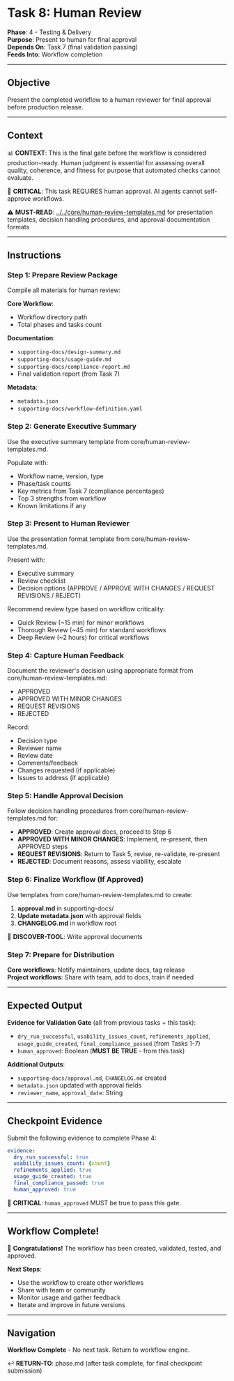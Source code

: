 # Task 8: Human Review

**Phase**: 4 - Testing & Delivery  
**Purpose**: Present to human for final approval  
**Depends On**: Task 7 (final validation passing)  
**Feeds Into**: Workflow completion

---

## Objective

Present the completed workflow to a human reviewer for final approval before production release.

---

## Context

📊 **CONTEXT**: This is the final gate before the workflow is considered production-ready. Human judgment is essential for assessing overall quality, coherence, and fitness for purpose that automated checks cannot evaluate.

🚨 **CRITICAL**: This task REQUIRES human approval. AI agents cannot self-approve workflows.

⚠️ **MUST-READ**: [../../core/human-review-templates.md](../../core/human-review-templates.md) for presentation templates, decision handling procedures, and approval documentation formats

---

## Instructions

### Step 1: Prepare Review Package

Compile all materials for human review:

**Core Workflow**:
- Workflow directory path
- Total phases and tasks count

**Documentation**:
- `supporting-docs/design-summary.md`
- `supporting-docs/usage-guide.md`
- `supporting-docs/compliance-report.md`
- Final validation report (from Task 7)

**Metadata**:
- `metadata.json`
- `supporting-docs/workflow-definition.yaml`

### Step 2: Generate Executive Summary

Use the executive summary template from core/human-review-templates.md.

Populate with:
- Workflow name, version, type
- Phase/task counts
- Key metrics from Task 7 (compliance percentages)
- Top 3 strengths from workflow
- Known limitations if any

### Step 3: Present to Human Reviewer

Use the presentation format template from core/human-review-templates.md.

Present with:
- Executive summary
- Review checklist
- Decision options (APPROVE / APPROVE WITH CHANGES / REQUEST REVISIONS / REJECT)

Recommend review type based on workflow criticality:
- Quick Review (~15 min) for minor workflows
- Thorough Review (~45 min) for standard workflows  
- Deep Review (~2 hours) for critical workflows

### Step 4: Capture Human Feedback

Document the reviewer's decision using appropriate format from core/human-review-templates.md:
- APPROVED
- APPROVED WITH MINOR CHANGES
- REQUEST REVISIONS
- REJECTED

Record:
- Decision type
- Reviewer name
- Review date
- Comments/feedback
- Changes requested (if applicable)
- Issues to address (if applicable)

### Step 5: Handle Approval Decision

Follow decision handling procedures from core/human-review-templates.md for:
- **APPROVED**: Create approval docs, proceed to Step 6
- **APPROVED WITH MINOR CHANGES**: Implement, re-present, then APPROVED steps
- **REQUEST REVISIONS**: Return to Task 5, revise, re-validate, re-present
- **REJECTED**: Document reasons, assess viability, escalate

### Step 6: Finalize Workflow (If Approved)

Use templates from core/human-review-templates.md to create:

1. **approval.md** in supporting-docs/
2. **Update metadata.json** with approval fields
3. **CHANGELOG.md** in workflow root

📖 **DISCOVER-TOOL**: Write approval documents

### Step 7: Prepare for Distribution

**Core workflows**: Notify maintainers, update docs, tag release  
**Project workflows**: Share with team, add to docs, train if needed

---

## Expected Output

**Evidence for Validation Gate** (all from previous tasks + this task):
- `dry_run_successful`, `usability_issues_count`, `refinements_applied`, `usage_guide_created`, `final_compliance_passed` (from Tasks 1-7)
- `human_approved`: Boolean (**MUST BE TRUE** - from this task)

**Additional Outputs**:
- `supporting-docs/approval.md`, `CHANGELOG.md` created
- `metadata.json` updated with approval fields
- `reviewer_name`, `approval_date`: String

---

## Checkpoint Evidence

Submit the following evidence to complete Phase 4:

```yaml
evidence:
  dry_run_successful: true
  usability_issues_count: {count}
  refinements_applied: true
  usage_guide_created: true
  final_compliance_passed: true
  human_approved: true
```

🚨 **CRITICAL**: `human_approved` MUST be true to pass this gate.

---

## Workflow Complete!

🎉 **Congratulations!** The workflow has been created, validated, tested, and approved.

**Next Steps**:
- Use the workflow to create other workflows
- Share with team or community
- Monitor usage and gather feedback
- Iterate and improve in future versions

---

## Navigation

**Workflow Complete** - No next task. Return to workflow engine.

↩️ **RETURN-TO**: phase.md (after task complete, for final checkpoint submission)
